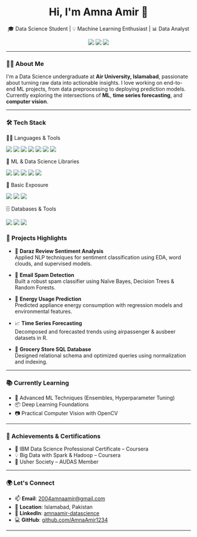 <h1 align="center">Hi, I'm Amna Amir 👋</h1>
<p align="center">
🎓 Data Science Student | 💡 Machine Learning Enthusiast | 📊 Data Analyst  
</p>
<p align="center">
<a href="https://www.linkedin.com/in/amnaamir-datascience"><img src="https://img.shields.io/badge/LinkedIn-AmnaAmir-blue?style=for-the-badge&logo=linkedin"></a>
<a href="mailto:2004amnaamir@gmail.com"><img src="https://img.shields.io/badge/2004amnaamir@gmail.com-D14836?style=for-the-badge&logo=gmail&logoColor=white"></a>
<a href="https://github.com/AmnaAmir1234"><img src="https://img.shields.io/github/followers/AmnaAmir1234?label=GitHub&style=for-the-badge&logo=github"></a>
</p>

---

### 💁‍♀️ About Me
I'm a Data Science undergraduate at **Air University, Islamabad**, passionate about turning raw data into actionable insights. I love working on end-to-end ML projects, from data preprocessing to deploying prediction models. Currently exploring the intersections of **ML**, **time series forecasting**, and **computer vision**.

---

### 🛠️ Tech Stack
👩‍💻 Languages & Tools
<p> <img src="https://img.shields.io/badge/Python-3776AB?style=flat&logo=python&logoColor=white" /> <img src="https://img.shields.io/badge/R-276DC3?style=flat&logo=r&logoColor=white" /> <img src="https://img.shields.io/badge/SQL-4479A1?style=flat&logo=mysql&logoColor=white" /> <img src="https://img.shields.io/badge/Power BI-F2C811?style=flat&logo=powerbi&logoColor=black" /> <img src="https://img.shields.io/badge/Git-F05032?style=flat&logo=git&logoColor=white" /> <img src="https://img.shields.io/badge/VS Code-007ACC?style=flat&logo=visual-studio-code&logoColor=white" /> <img src="https://img.shields.io/badge/Google Colab-F9AB00?style=flat&logo=googlecolab&logoColor=white" /> </p>
🤖 ML & Data Science Libraries
<p> <img src="https://img.shields.io/badge/Scikit--Learn-F7931E?style=flat&logo=scikit-learn&logoColor=white" /> <img src="https://img.shields.io/badge/Pandas-150458?style=flat&logo=pandas&logoColor=white" /> <img src="https://img.shields.io/badge/NumPy-013243?style=flat&logo=numpy&logoColor=white" /> <img src="https://img.shields.io/badge/Matplotlib-11557C?style=flat&logo=matplotlib&logoColor=white" /> <img src="https://img.shields.io/badge/Seaborn-16A085?style=flat" /> </p>
🧪 Basic Exposure
<p> <img src="https://img.shields.io/badge/TensorFlow-FF6F00?style=flat&logo=tensorflow&logoColor=white" /> <img src="https://img.shields.io/badge/Keras-D00000?style=flat&logo=keras&logoColor=white" /> <img src="https://img.shields.io/badge/OpenCV-5C3EE8?style=flat&logo=opencv&logoColor=white" /> </p>
🗄️ Databases & Tools
<p> <img src="https://img.shields.io/badge/MySQL-4479A1?style=flat&logo=mysql&logoColor=white" /> <img src="https://img.shields.io/badge/SQL Server-CC2927?style=flat&logo=microsoftsqlserver&logoColor=white" /> <img src="https://img.shields.io/badge/SSMS-0078D7?style=flat&logo=microsoft&logoColor=white" /> </p>

### 📌 Projects Highlights

- 💬 **Daraz Review Sentiment Analysis**  
Applied NLP techniques for sentiment classification using EDA, word clouds, and supervised models.

- 📧 **Email Spam Detection**  
Built a robust spam classifier using Naïve Bayes, Decision Trees & Random Forests.

- 🔌 **Energy Usage Prediction**  
Predicted appliance energy consumption with regression models and environmental features.

- 📈 **Time Series Forecasting**  
Decomposed and forecasted trends using airpassenger & ausbeer datasets in R.

- 🛒 **Grocery Store SQL Database**  
Designed relational schema and optimized queries using normalization and indexing.

---

### 📚 Currently Learning

- 🤖 Advanced ML Techniques (Ensembles, Hyperparameter Tuning)
- 📦 Deep Learning Foundations
- 📷 Practical Computer Vision with OpenCV

---

### 🏅 Achievements & Certifications

- 📜 IBM Data Science Professional Certificate – Coursera  
- 💡 Big Data with Spark & Hadoop – Coursera  
- 🧠 Usher Society – AUDAS Member

---

### 🌍 Let's Connect

- 📫 **Email**: 2004amnaamir@gmail.com  
- 🧭 **Location**: Islamabad, Pakistan  
- 🔗 **LinkedIn**: [amnaamir-datascience](https://www.linkedin.com/in/amnaamir-datascience)  
- 💻 **GitHub**: [github.com/AmnaAmir1234](https://github.com/AmnaAmir1234)
  
---

